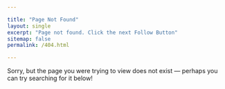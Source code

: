 ```yaml
---

title: "Page Not Found"
layout: single
excerpt: "Page not found. Click the next Follow Button"
sitemap: false
permalink: /404.html

---
```


Sorry, but the page you were trying to view does not exist — perhaps you can try searching for it below!

<script type="text/javascript">
  var GOOG_FIXURL_LANG = 'en';
  var GOOG_FIXURL_SITE = '{{ site.url }}'
</script>
<script type="text/javascript"
  src="//linkhelp.clients.google.com/tbproxy/lh/wm/fixurl.js">
</script>

